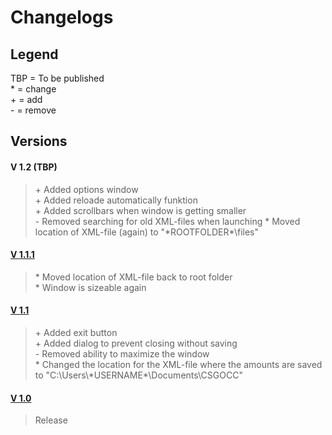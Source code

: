 # Changelogs  
  
## Legend
TBP = To be published  
\* = change  
\+ = add  
\- = remove  
  
  
## Versions
#### V 1.2 (TBP)
> \+ Added options window   
> \+ Added reloade automatically funktion   
> \+ Added scrollbars when window is getting smaller   
> \- Removed searching for old XML-files when launching
> \* Moved location of XML-file (again) to "\*ROOTFOLDER*\\files"


#### [V 1.1.1](https://github.com/NoelTheN00B/CSGO-Case-Calculator/releases/tag/v1.1.1)
> \* Moved location of XML-file back to root folder   
> \* Window is sizeable again   


#### [V 1.1](https://github.com/NoelTheN00B/CSGO-Case-Calculator/releases/tag/v1.1)
> \+ Added exit button  
> \+ Added dialog to prevent closing without saving  
> \- Removed ability to maximize the window  
> \* Changed the location for the XML-file where the amounts are saved to "C:\Users\\\*USERNAME*\Documents\CSGOCC"  


#### [V 1.0](https://github.com/NoelTheN00B/CSGO-Case-Calculator/releases/tag/v1.0)
> Release
